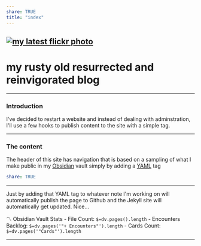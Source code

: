 ```yaml
---
share: TRUE
title: "index"
---
```

<a data-flickr-embed="true" href="https://www.flickr.com/photos/44124483010@N01" title=""><img src="https://live.staticflickr.com/65535/52481776173_7d581d02c5.jpg" align="center"  alt="my latest flickr photo"></a>
---
# my rusty old resurrected and reinvigorated blog
---
### Introduction
I've decided to restart a website and instead of dealing with adminstration, I'll use a few hooks to publish content to the site with a simple tag.

---
### The content
The header of this site has navigation that is based on a sampling of what I make public in my [Obsidian](https://obsidian.md) vault simply by adding a [YAML](https://www.redhat.com/en/topics/automation/what-is-yaml) tag
```yaml
share: TRUE
```
---
Just by adding that YAML tag to whatever note I'm working on will automatically publish the page to Github and the Jekyll site will automatically get updated.  Nice...

〽️ Obsidian Vault Stats
	-  File Count: `$=dv.pages().length`
	- Encounters Backlog: `$=dv.pages('"+ Encounters"').length`
	-  Cards Count: `$=dv.pages('"Cards"').length`



---
